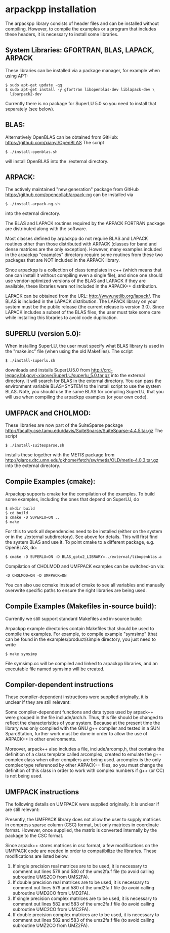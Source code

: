 # arpackpp installation

The arpackpp library consists of header files and can be
installed without compiling. However, to compile the examples
or a program that includes these headers, it is necessary to
install some libraries.

## System Libraries: GFORTRAN, BLAS, LAPACK, ARPACK
  
  These libraries can be installed via a package manager, 
  for example when using APT:
  
  ```
  $ sudo apt-get update -qq
  $ sudo apt-get install -y gfortran libopenblas-dev liblapack-dev \
    libarpack2-dev
  ```
    
  Currently there is no package for SuperLU 5.0 so you need to 
  install that separately (see below).

## BLAS:
  
  Alternatively OpenBLAS can be obtained from GitHub:
  https://github.com/xianyi/OpenBLAS
  The script 
  
  ```
  $ ./install-openblas.sh
  ```
  
  will install OpenBLAS into the ./external directory.

## ARPACK:
  
  The actively maintained "new generation" package from GitHub
  https://github.com/opencollab/arpack-ng
  can be installed via 
  
  ```
  $ ./install-arpack-ng.sh
  ```
  into the external directory. 

  The BLAS and LAPACK routines required by the ARPACK FORTRAN 
  package are distributed along with the software. 

  Most classes defined by arpackpp do not require BLAS and LAPACK 
  routines other than those distributed with ARPACK (classes for
  band and dense matrices are the only exception). 
  However, many examples included in the arpackpp "examples" 
  directory require some routines from these two packages that 
  are NOT included in the ARPACK library.

  Since arpackpp is a collection of class templates in c++ (which
  means that one can install it without compiling even a single
  file), and since one should use vendor-optimized versions of
  the BLAS and LAPACK if they are available, these libraries were 
  not included in the ARPACK++ distribution. 

  LAPACK can be obtained from the URL: http://www.netlib.org/lapack/.
  The BLAS is included in the LAPACK distribution.
  The LAPACK library on your system must be the public release (the
  current release is version 3.0). Since LAPACK includes a subset of 
  the BLAS files, the user must take some care while installing this 
  libraries to avoid code duplication.

## SUPERLU (version 5.0):

  When installing SuperLU, the user must specify what BLAS library
  is used in the "make.inc" file (when using the old Makefiles).
  The script 
  
  ```
  $ ./install-superlu.sh
  ```
  downloads and installs SuperLU5.0
  from http://crd-legacy.lbl.gov/~xiaoye/SuperLU/superlu_5.0.tar.gz
  into the external directory. It will search for BLAS in the 
  external directory. You can pass the environment
  variable BLAS=SYSTEM to the install script to use the system BLAS.
  Note, you should use the same BLAS for compiling SuperLU, that you
  will use when compiling the arpackpp examples (or your own code).

## UMFPACK and CHOLMOD:
  
  These libraries are now part of the SuiteSparse package
  http://faculty.cse.tamu.edu/davis/SuiteSparse/SuiteSparse-4.4.5.tar.gz
  The script 
  
  ```
  $ ./install-suitesparse.sh
  ```
  installs these together with the METIS package from 
  http://glaros.dtc.umn.edu/gkhome/fetch/sw/metis/OLD/metis-4.0.3.tar.gz
  into the external directory.


## Compile Examples (cmake):
  
  Arpackpp supports cmake for the compilation of the examples. To build
  some examples, including the ones that depend on SuperLU, do
  
  ```
  $ mkdir build
  $ cd build
  $ cmake -D SUPERLU=ON ..
  $ make
  ```
  
  For this to work all dependencies need to be installed (either on the
  system or in the ./external subdirectory). See above for details.
  This will first find the system BLAS and use it. To point cmake to
  a different package, e.g. OpenBLAS, do:
  
  ```
  $ cmake -D SUPERLU=ON -D BLAS_goto2_LIBRARY=../external/libopenblas.a
  ```
  
  Compilation of CHOLMOD and UMFPACK examples can be switched-on via:
  
  ```
  -D CHOLMOD=ON -D UMFPACK=ON
  ```
  
  You can also use ccmake instead of cmake to see all variables and
  manually overwrite specific paths to ensure the right libraries
  are being used.
  
## Compile Examples (Makefiles in-source build):
  
  Currently we still support standard Makefiles and in-source build:
   
  Arpackpp example directories contain Makefiles that should be used
  to compile the examples. For example, to compile example "symsimp"
  (that can be found in the examples/product/simple directory, you
  just need to write

  ```
  $ make symsimp
  ```

  File symsimp.cc will be compiled and linked to arpackpp libraries,
  and an executable file named symsimp will be created.
  
  
## Compiler-dependent instructions

   These compiler-dependent instructions were supplied originally, it
   is unclear if they are still relevant:

   Some compiler-dependent functions and data types used by arpack++ were
   grouped in the file include/arch.h. Thus, this file should be changed
   to reflect the characteristics of your system. Because at the present
   time the library was only compiled with the GNU g++ compiler and
   tested in a SUN SparcStation, further work must be done in order to
   allow the use of ARPACK++ in other environments.

   Moreover, arpack++ also includes a file, include/arcomp,h, that contains
   the definition of a class template called arcomplex, created to emulate
   the g++ complex class when other compilers are being used. arcomplex is
   the only complex type referenced by other ARPACK++ files, so you must
   change the definition of this class in order to work with complex
   numbers if g++ (or CC) is not being used.


## UMFPACK instructions

  The following details on UMFPACK were supplied originally. It is
  unclear if are still relevant:
  
  Presently, the UMFPACK library does not allow the user to supply
  matrices in compress sparse column (CSC) format, but only matrices 
  in coordinate format. However, once supplied, the matrix is 
  converted internally by the package to the CSC format. 

  Since arpack++ stores matrices in csc format, a few modifications 
  on the UMFPACK code are needed in order to compatibilize the 
  libraries. These modifications are listed below.

1. If single precision real matrices are to be used, it is
   necessary to comment out lines 579 and 580 of the ums2fa.f file
   (to avoid calling subroutine UMS2CO from UMS2FA).
2. If double precision real matrices are to be used, it is
   necessary to comment out lines 579 and 580 of the umd2fa.f file
   (to avoid calling subroutine UMD2CO from UMD2FA).
3. If single precision complex matrices are to be used, it is
   necessary to comment out lines 582 and 583 of the umc2fa.f file
   (to avoid calling subroutine UMC2CO from UMC2FA).
4. If double precision complex matrices are to be used, it is
   necessary to comment out lines 582 and 583 of the umz2fa.f file
   (to avoid calling subroutine UMZ2CO from UMZ2FA).
  
  

